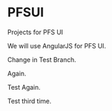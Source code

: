 # PFSUI
Projects for PFS UI

We will use AngularJS for PFS UI.

Change in Test Branch.

Again.

Test Again.

Test third time.